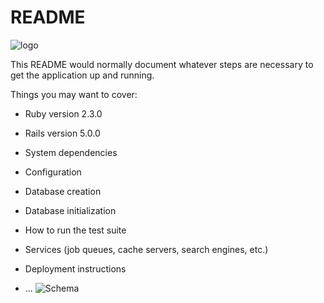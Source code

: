 # README
![logo](http://res.cloudinary.com/lx9gdutds/image/upload/v1496260922/Moovies_trva1n.png)

This README would normally document whatever steps are necessary to get the
application up and running.

Things you may want to cover:

* Ruby version
2.3.0
* Rails version
5.0.0

* System dependencies

* Configuration

* Database creation

* Database initialization

* How to run the test suite

* Services (job queues, cache servers, search engines, etc.)

* Deployment instructions

* ...
![Schema](http://res.cloudinary.com/lx9gdutds/image/upload/v1496261950/schema_zwdl4x.png)

